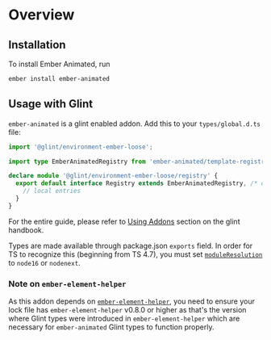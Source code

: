 # Overview

## Installation

To install Ember Animated, run

```sh
ember install ember-animated
```


## Usage with Glint

`ember-animated` is a glint enabled addon. Add this to your `types/global.d.ts` file:

```ts
import '@glint/environment-ember-loose';

import type EmberAnimatedRegistry from 'ember-animated/template-registry';

declare module '@glint/environment-ember-loose/registry' {
  export default interface Registry extends EmberAnimatedRegistry, /* other addon registries */ {
    // local entries
  }
}
```

For the entire guide, please refer to [Using
Addons](https://typed-ember.gitbook.io/glint/environments/ember/using-addons#using-glint-enabled-addons)
section on the glint handbook.

Types are made available through package.json `exports` field. In order for TS
to recognize this (beginning from TS 4.7), you must set
[`moduleResolution`](https://www.typescriptlang.org/tsconfig#moduleResolution)
to `node16` or `nodenext`.

### Note on `ember-element-helper`

As this addon depends on [`ember-element-helper`](https://github.com/tildeio/ember-element-helper),
you need to ensure your lock file has `ember-element-helper` v0.8.0 or higher
as that's the version where Glint types were introduced in `ember-element-helper`
which are necessary for `ember-animated` Glint types to function properly.
